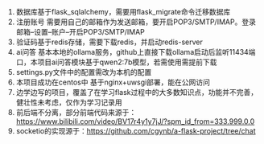 1. 数据库基于flask_sqlalchemy，需要用flask_migrate命令迁移数据库
2. 注册账号 需要用自己的邮箱作为发送邮箱，要开启POP3/SMTP/IMAP。登录邮箱–设置–账户–开启POP3/SMTP/IMAP
3. 验证码基于redis存储，需要下载redis，并启动redis-server
4. ai问答 基本本地的ollama服务，github上直接下载ollama启动后监听11434端口，本项目ai问答模块基于qwen2:7b模型，若需使用需提前下载
5. settings.py文件中的配置需改为本机的配置
6. 本项目成功在centos中 基于nginx+uwsgi部署，能在公网访问
7. 边学边写的项目，覆盖了在学习flask过程中的大多数知识点，功能并不完善，健壮性未考虑，仅作为学习记录用
8. 前后端不分离，部分前端代码来源于：https://www.bilibili.com/video/BV17r4y1y7jJ/?spm_id_from=333.999.0.0
9. socketio的实现源于：https://github.com/cgynb/a-flask-project/tree/chat
